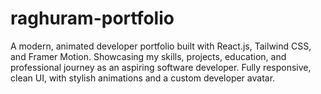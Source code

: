 # raghuram-portfolio
A modern, animated developer portfolio built with React.js, Tailwind CSS, and Framer Motion. Showcasing my skills, projects, education, and professional journey as an aspiring software developer. Fully responsive, clean UI, with stylish animations and a custom developer avatar.
